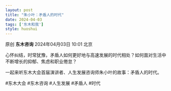 ```yaml
---
layout: post
title: "朱小叶：矛盾人的时代"
date: 2024-04-03
tags: ['东木和我']
style: huoshui
---
```


原创 **东木咨询** 2024年04月03日 10:01 北京

心怀纠结，时常犹豫，矛盾人如何更好地与高速发展的时代相处？如何面对生活中不断增长的抑郁、焦虑和职业倦怠？  
  
一起来听东木大会首届演讲者、人生发展咨询师朱小叶的故事：矛盾人的时代。  
  
#东木大会 #东木咨询 #人生发展 #矛盾人 #时代